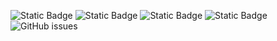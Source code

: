 ![Static Badge](https://img.shields.io/badge/blacklists-60-000000) ![Static Badge](https://img.shields.io/badge/blacklisted-2723082-cc0000) ![Static Badge](https://img.shields.io/badge/whitelisted-2242-00CC00) ![Static Badge](https://img.shields.io/badge/streaming_blacklist-28106-000000) ![GitHub issues](https://img.shields.io/github/issues/fabriziosalmi/blacklists)
